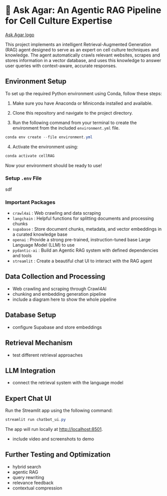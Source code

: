 # 🧪 Ask Agar: An Agentic RAG Pipeline for Cell Culture Expertise

[Ask Agar logo](logo.png)

This project implements an intelligent Retrieval-Augmented Generation (RAG) agent designed to serve as an expert on cell culture techniques and knowledge. The agent automatically crawls relevant websites, scrapes and stores information in a vector database, and uses this knowledge to answer user queries with context-aware, accurate responses.

## Environment Setup

To set up the required Python environment using Conda, follow these steps:

1. Make sure you have Anaconda or Miniconda installed and available.

2. Clone this repository and navigate to the project directory.

3. Run the following command from your terminal to create the environment from the included `environment.yml` file.

```powershell
conda env create --file environment.yml
```

4. Activate the environment using: 

```powershell
conda activate cellRAG
```

Now your environment should be ready to use!

<!-- Can insert a terminal recording of environment setup here. -->

### Setup `.env` File

sdf

### Important Packages

* `crawl4ai` : Web crawling and data scraping
* `langchain` : Helpful functions for splitting documents and processing chunks
* `supabase` : Store document chunks, metadata, and vector embeddings in a curated knowledge base
* `openai` : Provide a strong pre-trained, instruction-tuned base Large Language Model (LLM) to use
* `pydantic-ai` : Build an Agentic RAG system with defined dependencies and tools
* `streamlit` : Create a beautiful chat UI to interact with the RAG agent
<!-- * pypdf2 -->

## Data Collection and Processing

<!-- * PDF processing scripts -->
* Web crawling and scraping through Crawl4AI
* chunking and embedding generation pipeline
* include a diagram here to show the whole pipeline

## Database Setup

* configure Supabase and store embeddings

## Retrieval Mechanism

* test different retrieval approaches

## LLM Integration

* connect the retrieval system with the language model

## Expert Chat UI

Run the Streamlit app using the following command:

```powershell
streamlit run chatbot_ui.py
```

The app will run locally at [http://localhost:8501](http://localhost:8501).

* include video and screenshots to demo

## Further Testing and Optimization

* hybrid search
* agentic RAG
* query rewriting
* relevance feedback
* contextual compression